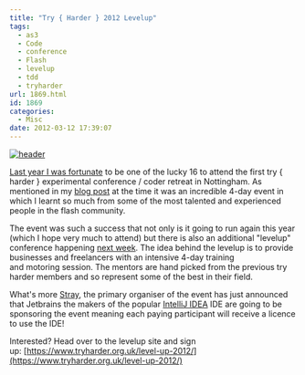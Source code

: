 ```yaml
---
title: "Try { Harder } 2012 Levelup"
tags:
  - as3
  - Code
  - conference
  - Flash
  - levelup
  - tdd
  - tryharder
url: 1869.html
id: 1869
categories:
  - Misc
date: 2012-03-12 17:39:07
---
```


[![](https://mikecann.co.uk/wp-content/uploads/2012/03/header.png "header")](https://mikecann.co.uk/wp-content/uploads/2012/03/header.png)

[Last year I was fortunate](https://mikecann.co.uk/programming/try-harder-my-haxe-slides-and-code/) to be one of the lucky 16 to attend the first try { harder } experimental conference / coder retreat in Nottingham. As mentioned in my [blog post](https://mikecann.co.uk/programming/try-harder-my-haxe-slides-and-code/) at the time it was an incredible 4-day event in which I learnt so much from some of the most talented and experienced people in the flash community.

<!-- more -->

The event was such a success that not only is it going to run again this year (which I hope very much to attend) but there is also an additional "levelup" conference happening [next week](https://www.tryharder.org.uk/level-up-2012/). The idea behind the levelup is to provide businesses and freelancers with an intensive 4-day training and motoring session. The mentors are hand picked from the previous try harder members and so represent some of the best in their field.

What's more [Stray](https://www.xxcoder.net/), the primary organiser of the event has just announced that Jetbrains the makers of the popular [IntelliJ IDEA](https://www.jetbrains.com/idea/) IDE are going to be sponsoring the event meaning each paying participant will receive a licence to use the IDE!

Interested? Head over to the levelup site and sign up: [https://www.tryharder.org.uk/level-up-2012/](https://www.tryharder.org.uk/level-up-2012/)

&nbsp;
